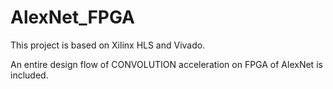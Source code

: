 # AlexNet_FPGA

This project is based on Xilinx HLS and Vivado.

An entire design flow of CONVOLUTION acceleration on FPGA of AlexNet is included.
